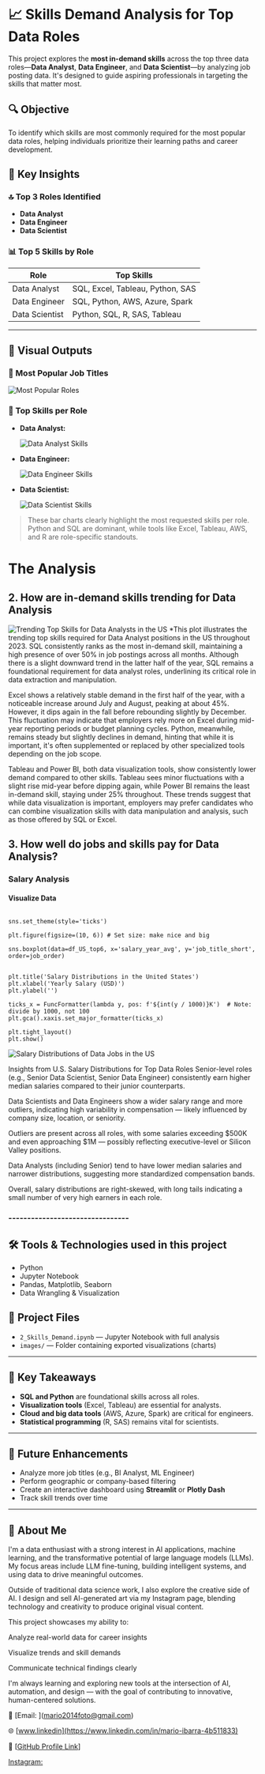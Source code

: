 

# 📈 Skills Demand Analysis for Top Data Roles

This project explores the **most in-demand skills** across the top three data roles—**Data Analyst**, **Data Engineer**, and **Data Scientist**—by analyzing job posting data. It's designed to guide aspiring professionals in targeting the skills that matter most.



## 🔍 Objective

To identify which skills are most commonly required for the most popular data roles, helping individuals prioritize their learning paths and career development.



## 🧠 Key Insights

### 🔝 Top 3 Roles Identified

* **Data Analyst**
* **Data Engineer**
* **Data Scientist**

### 📊 Top 5 Skills by Role

| Role           | Top Skills                       |
| -------------- | -------------------------------- |
| Data Analyst   | SQL, Excel, Tableau, Python, SAS |
| Data Engineer  | SQL, Python, AWS, Azure, Spark   |
| Data Scientist | Python, SQL, R, SAS, Tableau     |

---

## 📸 Visual Outputs

### 📌 Most Popular Job Titles

![Most Popular Roles](images/most_popular_roles.png)

### 📌 Top Skills per Role

* **Data Analyst:**

  ![Data Analyst Skills](images/data_analyst_skills.png)

* **Data Engineer:**

  ![Data Engineer Skills](images/data_engineer_skills.png)

* **Data Scientist:**

  ![Data Scientist Skills](images/data_scientist_skills.png)

> These bar charts clearly highlight the most requested skills per role. Python and SQL are dominant, while tools like Excel, Tableau, AWS, and R are role-specific standouts.


# The Analysis
## 2. How are in-demand skills trending for Data Analysis
![Trending Top Skills for Data Analysts in the US](3_Project/images/trending_top_skills.png)
*This plot illustrates the trending top skills required for Data Analyst positions in the US throughout 2023. SQL consistently ranks as the most in-demand skill, maintaining a high presence of over 50% in job postings across all months. Although there is a slight downward trend in the latter half of the year, SQL remains a foundational requirement for data analyst roles, underlining its critical role in data extraction and manipulation.

Excel shows a relatively stable demand in the first half of the year, with a noticeable increase around July and August, peaking at about 45%. However, it dips again in the fall before rebounding slightly by December. This fluctuation may indicate that employers rely more on Excel during mid-year reporting periods or budget planning cycles. Python, meanwhile, remains steady but slightly declines in demand, hinting that while it is important, it's often supplemented or replaced by other specialized tools depending on the job scope.

Tableau and Power BI, both data visualization tools, show consistently lower demand compared to other skills. Tableau sees minor fluctuations with a slight rise mid-year before dipping again, while Power BI remains the least in-demand skill, staying under 25% throughout. These trends suggest that while data visualization is important, employers may prefer candidates who can combine visualization skills with data manipulation and analysis, such as those offered by SQL or Excel.

## 3. How well do jobs and skills pay for Data Analysis?

### Salary Analysis
#### Visualize Data
```

sns.set_theme(style='ticks')

plt.figure(figsize=(10, 6)) # Set size: make nice and big

sns.boxplot(data=df_US_top6, x='salary_year_avg', y='job_title_short', order=job_order)


plt.title('Salary Distributions in the United States')
plt.xlabel('Yearly Salary (USD)')
plt.ylabel('')

ticks_x = FuncFormatter(lambda y, pos: f'${int(y / 1000)}K')  # Note: divide by 1000, not 100
plt.gca().xaxis.set_major_formatter(ticks_x)

plt.tight_layout()
plt.show()
```
![Salary Distributions of Data Jobs in the US](3_Project/images/salary_distribution_US.png)

 Insights from U.S. Salary Distributions for Top Data Roles
Senior-level roles (e.g., Senior Data Scientist, Senior Data Engineer) consistently earn higher median salaries compared to their junior counterparts.

Data Scientists and Data Engineers show a wider salary range and more outliers, indicating high variability in compensation — likely influenced by company size, location, or seniority.

Outliers are present across all roles, with some salaries exceeding $500K and even approaching $1M — possibly reflecting executive-level or Silicon Valley positions.

Data Analysts (including Senior) tend to have lower median salaries and narrower distributions, suggesting more standardized compensation bands.

Overall, salary distributions are right-skewed, with long tails indicating a small number of very high earners in each role.


### --------------------------------
## 🛠 Tools & Technologies used in this project

* Python
* Jupyter Notebook
* Pandas, Matplotlib, Seaborn
* Data Wrangling & Visualization



## 📁 Project Files

* `2_Skills_Demand.ipynb` — Jupyter Notebook with full analysis
* `images/` — Folder containing exported visualizations (charts)

---

## 🎯 Key Takeaways

* **SQL and Python** are foundational skills across all roles.
* **Visualization tools** (Excel, Tableau) are essential for analysts.
* **Cloud and big data tools** (AWS, Azure, Spark) are critical for engineers.
* **Statistical programming** (R, SAS) remains vital for scientists.

---

## 🚀 Future Enhancements

* Analyze more job titles (e.g., BI Analyst, ML Engineer)
* Perform geographic or company-based filtering
* Create an interactive dashboard using **Streamlit** or **Plotly Dash**
* Track skill trends over time

---

## 💼 About Me

I'm a data enthusiast with a strong interest in AI applications, machine learning, and the transformative potential of large language models (LLMs). My focus areas include LLM fine-tuning, building intelligent systems, and using data to drive meaningful outcomes.

Outside of traditional data science work, I also explore the creative side of AI. I design and sell AI-generated art via my Instagram page, blending technology and creativity to produce original visual content.

This project showcases my ability to:

Analyze real-world data for career insights

Visualize trends and skill demands

Communicate technical findings clearly

I'm always learning and exploring new tools at the intersection of AI, automation, and design — with the goal of contributing to innovative, human-centered solutions.

📧 \[Email: ](mario2014foto@gmail.com)

🌐 \[www.linkedin](https://www.linkedin.com/in/mario-ibarra-4b511833)

🐙 \[[GitHub Profile Link](https://github.com/mario-ibarra)]

[Instagram:](https://www.instagram.com/marioibarra2024/)






